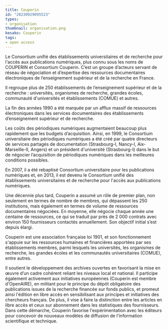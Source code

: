 ```yaml
---
title: Couperin
id: "20230929095523"
types:
- organisation
thumbnail: organisation.png
kesako: Couperin
tags:
- open access
---
```

Le Consortium unifié des établissements universitaires et de recherche pour l'accès aux publications numériques, plus connu sous les noms de COUPERIN et Consortium Couperin. C’est un groupe d’acteurs servant de réseau de négociation et d’expertise des ressources documentaires électroniques de l’enseignement supérieur et de la recherche en France.

Il regroupe plus de 250 établissements de l’enseignement supérieur et de la recherche : universités, organismes de recherche, grandes écoles, communauté d'universités et établissements (COMUE) et autres.

La fin des années 1990 a été marquée par un afflux massif de ressources électroniques dans les services documentaires des établissements d’enseignement supérieur et de recherche.

Les coûts des périodiques numériques augmentaient beaucoup plus rapidement que les budgets d’acquisition. Ainsi, en 1999, le Consortium universitaire des périodiques numériques a été créé par quatre directeurs de services partagés de documentation (Strasbourg-I, Nancy-I, Aix-Marseille-II, Angers) et un président d'université (Strasbourg-I) dans le but de négocier l’acquisition de périodiques numériques dans les meilleures conditions possibles.

En 2007, il a été rebaptisé Consortium universitaire pour les publications numériques et, en 2013, il est devenu le Consortium unifié des établissements universitaires et de recherche pour l'accès aux publications numériques.

Une décennie plus tard, Couperin a assumé un rôle de premier plan, non seulement en termes de nombre de membres, qui dépassent les 250 institutions, mais également en termes de volume de ressources documentaires négociées. En moyenne, elle négocie chaque année une centaine de ressources, ce qui se traduit par près de 2 000 contrats avec environ 150 fournisseurs contactés annuellement. Son objectif initial s’est depuis élargi.

Couperin est une association française loi 1901, et son fonctionnement s'appuie sur les ressources humaines et financières apportées par ses établissements membres, parmi lesquels les universités, les organismes de recherche, les grandes écoles et les communautés universitaires (COMUE), entre autres.

Il soutient le développement des archives ouvertes en favorisant la mise en œuvre d’un cadre cohérent reliant les niveaux local et national. Il participe également activement aux initiatives européennes (Couperin est membre d'OpenAIRE), en militant pour le principe du dépôt obligatoire des publications issues de la recherche financée sur fonds publics, et promeut ainsi l'édition en libre accès en sensibilisant aux principes et initiatives des chercheurs français. De plus, il vise à faire la distinction entre les articles en libre accès et ceux sur abonnement dans les statistiques des fournisseurs. Dans cette démarche, Couperin favorise l'expérimentation avec les éditeurs pour concevoir de nouveaux modèles de diffusion de l'information scientifique et technique.
